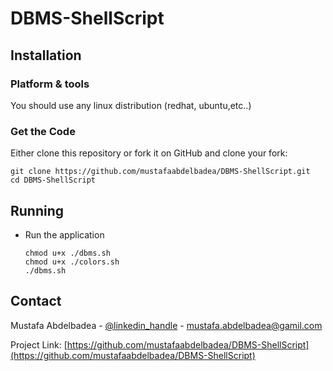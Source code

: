 # DBMS-ShellScript

## Installation

### Platform & tools
You should use any linux distribution (redhat, ubuntu,etc..) 
### Get the Code

Either clone this repository or fork it on GitHub and clone your fork:

```
git clone https://github.com/mustafaabdelbadea/DBMS-ShellScript.git
cd DBMS-ShellScript
```

## Running
* Run the application

    ```
    chmod u+x ./dbms.sh
    chmod u+x ./colors.sh
    ./dbms.sh
    ```
    
## Contact

Mustafa Abdelbadea - [@linkedin_handle](https://www.linkedin.com/in/mustafa-abdelbadea/) - mustafa.abdelbadea@gamil.com

Project Link: [https://github.com/mustafaabdelbadea/DBMS-ShellScript](https://github.com/mustafaabdelbadea/DBMS-ShellScript)
  
